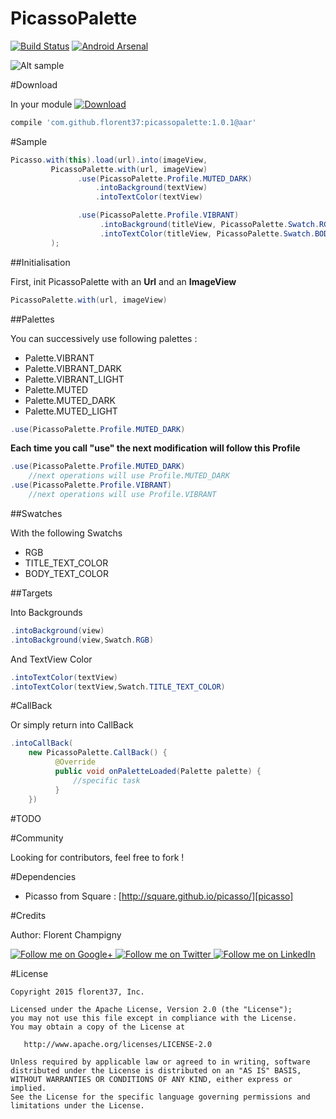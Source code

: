 PicassoPalette
=======

[![Build Status](https://travis-ci.org/florent37/Wear-Emmet.svg)](https://travis-ci.org/florent37/PicassoPalette)
[![Android Arsenal](https://img.shields.io/badge/Android%20Arsenal-PicassoPalette%20-brightgreen.svg?style=flat)](http://android-arsenal.com/details/1/1825)

![Alt sample](https://raw.githubusercontent.com/florent37/PicassoPalette/master/screenshot/nyancat_small_2.png)

#Download

In your module [![Download](https://api.bintray.com/packages/florent37/maven/PicassoPalette/images/download.svg)](https://bintray.com/florent37/maven/PicassoPalette/_latestVersion)
```groovy
compile 'com.github.florent37:picassopalette:1.0.1@aar'
```

#Sample

```java
Picasso.with(this).load(url).into(imageView,
         PicassoPalette.with(url, imageView)
               .use(PicassoPalette.Profile.MUTED_DARK)
                   .intoBackground(textView)
                   .intoTextColor(textView)

               .use(PicassoPalette.Profile.VIBRANT)
                    .intoBackground(titleView, PicassoPalette.Swatch.RGB)
                    .intoTextColor(titleView, PicassoPalette.Swatch.BODY_TEXT_COLOR)
         );
```

##Initialisation

First, init PicassoPalette with an **Url** and an **ImageView**

```java
PicassoPalette.with(url, imageView)
```

##Palettes

You can successively use following palettes :

- Palette.VIBRANT
- Palette.VIBRANT_DARK
- Palette.VIBRANT_LIGHT
- Palette.MUTED
- Palette.MUTED_DARK
- Palette.MUTED_LIGHT

```java
.use(PicassoPalette.Profile.MUTED_DARK)
```

**Each time you call "use" the next modification will follow this Profile**

```java
.use(PicassoPalette.Profile.MUTED_DARK)
    //next operations will use Profile.MUTED_DARK
.use(PicassoPalette.Profile.VIBRANT)
    //next operations will use Profile.VIBRANT
```

##Swatches

With the following Swatchs

- RGB
- TITLE_TEXT_COLOR
- BODY_TEXT_COLOR

##Targets

Into Backgrounds

```java
.intoBackground(view)
.intoBackground(view,Swatch.RGB)
```

And TextView Color

```java
.intoTextColor(textView)
.intoTextColor(textView,Swatch.TITLE_TEXT_COLOR)
```

#CallBack

Or simply return into CallBack

```java
.intoCallBack(
    new PicassoPalette.CallBack() {
          @Override
          public void onPaletteLoaded(Palette palette) {
              //specific task
          }
    })
```


#TODO

#Community

Looking for contributors, feel free to fork !

#Dependencies

- Picasso from Square : [http://square.github.io/picasso/][picasso]

#Credits

Author: Florent Champigny

<a href="https://plus.google.com/+florentchampigny">
  <img alt="Follow me on Google+"
       src="https://raw.githubusercontent.com/florent37/DaVinci/master/mobile/src/main/res/drawable-hdpi/gplus.png" />
</a>
<a href="https://twitter.com/florent_champ">
  <img alt="Follow me on Twitter"
       src="https://raw.githubusercontent.com/florent37/DaVinci/master/mobile/src/main/res/drawable-hdpi/twitter.png" />
</a>
<a href="https://www.linkedin.com/profile/view?id=297860624">
  <img alt="Follow me on LinkedIn"
       src="https://raw.githubusercontent.com/florent37/DaVinci/master/mobile/src/main/res/drawable-hdpi/linkedin.png" />
</a>

#License

    Copyright 2015 florent37, Inc.

    Licensed under the Apache License, Version 2.0 (the "License");
    you may not use this file except in compliance with the License.
    You may obtain a copy of the License at

       http://www.apache.org/licenses/LICENSE-2.0

    Unless required by applicable law or agreed to in writing, software
    distributed under the License is distributed on an "AS IS" BASIS,
    WITHOUT WARRANTIES OR CONDITIONS OF ANY KIND, either express or implied.
    See the License for the specific language governing permissions and
    limitations under the License.


[snap]: https://oss.sonatype.org/content/repositories/snapshots/
[picasso]: http://square.github.io/picasso/
